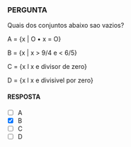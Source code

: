 ### PERGUNTA

Quais dos conjuntos abaixo sao vazios? 

A = {x | O • x = O}

B = {x | x > 9/4 e < 6/5} 

C = {x l x e divisor de zero}

D = {x l x e divisivel por zero}

#### RESPOSTA

- [ ] A
- [X] B
- [ ] C
- [ ] D
